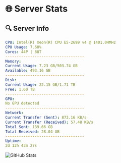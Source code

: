 # 🌐 Server Stats
## 🔍 Server Info
```yaml
CPU: Intel(R) Xeon(R) CPU E5-2699 v4 @ 1401.04MHz
CPU Usage: 7.60%
Cores: 44P | 88T
-----------------------------------
Memory:
Current Usage: 7.23 GB/503.74 GB
Available: 493.16 GB
-----------------------------------
Disk:
Current Usage: 22.15 GB/1.71 TB
Free: 1.60 TB
-----------------------------------
GPU:
No GPU detected
-----------------------------------
Network:
Current Transfer (Sent): 873.16 KB/s
Current Transfer (Received): 57.48 KB/s
Total Sent: 139.66 GB
Total Received: 28.04 GB
-----------------------------------
Uptime:
2d 12h 43m 27s
```
![GitHub Stats](https://img.shields.io/badge/Updated-2025-04-22_05:52:15-blue)